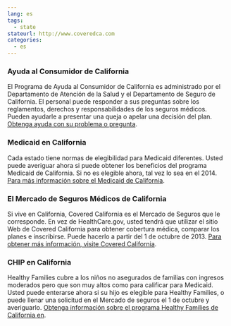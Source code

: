 ```yaml
--- 
lang: es 
tags: 
  - state
stateurl: http://www.coveredca.com 
categories: 
  - es
--- 
```


### Ayuda al Consumidor de California

El Programa de Ayuda al Consumidor de California es administrado por el Departamento de Atención de la Salud y el Departamento de Seguro de California. El personal puede responder a sus preguntas sobre los reglamentos, derechos y responsabilidades de los seguros médicos. Pueden ayudarle a presentar una queja o apelar una decisión del plan. [Obtenga ayuda con su problema o pregunta](http://www.healthhelp.ca.gov/). 

### Medicaid en California

Cada estado tiene normas  de elegibilidad para Medicaid diferentes.  Usted puede averiguar ahora si puede obtener los beneficios del programa Medicaid de California. Si no es elegible ahora, tal vez lo sea en el 2014. [Para más información sobre el Medicaid de California](http://www.dhcs.ca.gov/services/medi-cal/Pages/default.aspx). 

###  El Mercado de Seguros Médicos de California

Si vive en California, Covered California es el Mercado de Seguros que le corresponde. En vez de HealthCare.gov, usted tendrá que utilizar el sitio Web de Covered California para obtener cobertura médica, comparar los planes e inscribirse. Puede hacerlo a partir del 1 de octubre de 2013. [Para obtener más información, visite Covered California](http://www.coveredca.com). 

### CHIP en California

Healthy Families cubre a los niños no asegurados de familias con ingresos moderados pero que son muy altos como para calificar para Medicaid. Usted puede enterarse ahora si su hijo es elegible para Healthy Families, o puede llenar una solicitud en el Mercado de seguros el 1 de octubre y averiguarlo. [Obtenga información sobre el programa Healthy Families de California en](http://www.healthyfamilies.ca.gov/About).
